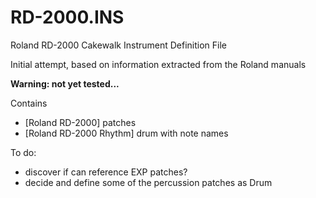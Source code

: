 # RD-2000.INS
Roland RD-2000 Cakewalk Instrument Definition File

Initial attempt, based on information extracted from the Roland manuals

**Warning: not yet tested...**

Contains
- [Roland RD-2000] patches
- [Roland RD-2000 Rhythm] drum with note names

To do:
- discover if can reference EXP patches?
- decide and define some of the percussion patches as Drum
